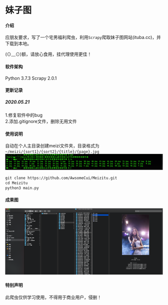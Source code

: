 # 妹子图

#### 介绍
应朋友要求，写了一个宅男福利爬虫，利用`Scrapy`爬取妹子图网站(ituba.cc)，并下载到本地。

(⊙﹏⊙)额，请放心食用，挂代理使用更佳！

#### 软件架构
Python 3.7.3
Scrapy 2.0.1

#### 更新记录
##### 2020.05.21
1.修复软件中的bug<br>
2.添加.gitignore文件，删除无用文件

#### 使用说明
自动在个人主目录创建meizi文件夹，目录格式为 `~/meizi/{sort1}/{sort2}/{title}/{page}.jpg`
![文件保存路径](./screenshot/WX20200521-002301.png)

```
git clone https://github.com/AwsomeCui/Meizitu.git
cd Meizitu
python3 main.py
```

#### 成果图
![成果图](./screenshot/WX20190408-222536.png)

#### 特别声明

此爬虫仅供学习使用，不得用于商业用户，侵删！
